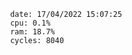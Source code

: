 

                date: 17/04/2022 15:07:25
                cpu: 0.1%
                ram: 18.7%
                cycles: 8040

                         